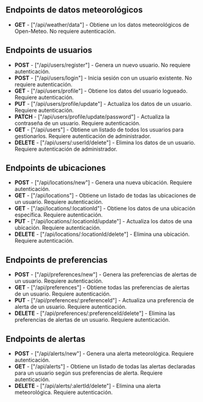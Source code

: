 ## Endpoints de datos meteorológicos

-   **GET** - ["/api/weather/data"] - Obtiene un los datos meteorológicos de Open-Meteo. No requiere autenticación.

## Endpoints de usuarios

-   **POST** - ["/api/users/register"] - Genera un nuevo usuario. No requiere autenticación.
-   **POST** - ["/api/users/login"] - Inicia sesión con un usuario existente. No requiere autenticación.
-   **GET** - ["/api/users/profile"] - Obtiene los datos del usuario logueado. Requiere autenticación.
-   **PUT** - ["/api/users/profile/update"] - Actualiza los datos de un usuario. Requiere autenticación.
-   **PATCH** - ["/api/users/profile/update/password"] - Actualiza la contraseña de un usuario. Requiere autenticación.
-   **GET** - ["/api/users"] - Obtiene un listado de todos los usuarios para gestionarlos. Requiere autenticación de administrador.
-   **DELETE** - ["/api/users/:userId/delete"] - Elimina los datos de un usuario. Requiere autenticación de administrador.

## Endpoints de ubicaciones

-   **POST** - ["/api/locations/new"] - Genera una nueva ubicación. Requiere autenticación.
-   **GET** - ["/api/locations"] - Obtiene un listado de todas las ubicaciones de un usuario. Requiere autenticación.
-   **GET** - ["/api/locations/:locationId"] - Obtiene los datos de una ubicación específica. Requiere autenticación.
-   **PUT** - ["/api/locations/:locationId/update"] - Actualiza los datos de una ubicación. Requiere autenticación.
-   **DELETE** - ["/api/locations/:locationId/delete"] - Elimina una ubicación. Requiere autenticación.

## Endpoints de preferencias

-   **POST** - ["/api/preferences/new"] - Genera las preferencias de alertas de un usuario. Requiere autenticación.
-   **GET** - ["/api/preferences"] - Obtiene todas las preferencias de alertas de un usuario. Requiere autenticación.
-   **PUT** - ["/api/preferences/:preferenceId"] - Actualiza una preferencia de alerta de un usuario. Requiere autenticación.
-   **DELETE** - ["/api/preferences/:preferenceId/delete"] - Elimina las preferencias de alertas de un usuario. Requiere autenticación.

## Endpoints de alertas

-   **POST** - ["/api/alerts/new"] - Genera una alerta meteorológica. Requiere autenticación.
-   **GET** - ["/api/alerts"] - Obtiene un listado de todas las alertas declaradas para un usuario según sus preferencias de alerta. Requiere autenticación.
-   **DELETE** - ["/api/alerts/:alertId/delete"] - Elimina una alerta meteorológica. Requiere autenticación.
